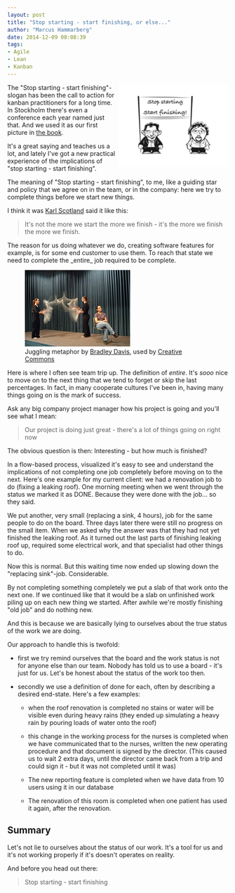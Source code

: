 ```yaml
---
layout: post
title: "Stop starting - start finishing, or else..."
author: "Marcus Hammarberg"
date: 2014-12-09 08:08:39
tags:
- Agile
- Lean
- Kanban
---
```


<img src="/img/stopStarting.jpg" style="float:right" width="50%">The "Stop starting - start finishing"-slogan has been the call to action for kanban practitioners for a long time. In Stockholm there's even a conference each year named just that.
And we used it as our first picture in <a href="http://bit.ly/theKanbanBook">the book</a>.

It's a great saying and teaches us a lot, and lately I've got a new practical experience of the implications of "stop starting - start finishing".

<!-- excerpt-end -->

The meaning of "Stop starting - start finishing", to me, like a guiding star and policy that we agree on in the team, or in the company: here we try to complete things before we start new things.

I think it was <a href="https://twitter.com/kjscotland">Karl Scotland</a> said it like this:
<blockquote>It's not the more we start the more we finish - it's the more we finish the more we finish.</blockquote>
The reason for us doing whatever we do, creating software features for example, is for some end customer to use them. To reach that state we need to complete the _entire_ job required to be complete.

<figure style="float:left">
 <img src="/img/juggling.jpg" alt="Juggling">
 <figcaption>Juggling metaphor by <a href="https://www.flickr.com/photos/backpackphotography/">Bradley Davis</a>, used by <a href="https://creativecommons.org/licenses/by-nd/2.0/">Creative Commons</a></figcaption>
</figure>

Here is where I often see team trip up. The definition of _entire_. It's _sooo_ nice to move on to the next thing that we tend to forget or skip the last percentages. In fact, in many cooperate cultures I've been in, having many things going on is the mark of success.

Ask any big company project manager how his project is going and you'll see what I mean:
<blockquote>Our project is doing just great - there's a lot of things going on right now</blockquote>
The obvious question is then: Interesting - but how much is finished?

In a flow-based process, visualized it's easy to see and understand the implications of not completing one job completely before moving on to the next. Here's one example for my current client: we had a renovation job to do (fixing a leaking roof).
One morning meeting when we went through the status we marked it as DONE. Because they were done with the job... so they said.

We put another, very small (replacing a sink, 4 hours), job for the same people to do on the board. Three days later there were still no progress on the small item. When we asked why the answer was that they had not yet finished the leaking roof. As it turned out the last parts of finishing leaking roof up, required some electrical work, and that specialist had other things to do.

Now this is normal. But this waiting time now ended up slowing down the "replacing sink"-job. Considerable.

By not completing something completely we put a slab of that work onto the next one. If we continued like that it would be a slab on unfinished work piling up on each new thing we started. After awhile we're mostly finishing "old job" and do nothing new.

And this is because we are basically lying to ourselves about the true status of the work we are doing.

Our approach to handle this is twofold:

* first we try remind ourselves that the board and the work status is not for anyone else than our team. Nobody has told us to use a board - it's just for us. Let's be honest about the status of the work too then.

* secondly we use a definition of done for each, often by describing a desired end-state. Here's a few examples:

 	* when the roof renovation is completed no stains or water will be visible even during heavy rains (they ended up simulating a heavy rain by pouring loads of water onto the roof)

 	* this change in the working process for the nurses is completed when we have communicated that to the nurses, written the new operating procedure and that document is signed by the director. (This caused us to wait 2 extra days, until the director came back from a trip and could sign it - but it was not completed until it was)

 	* The new reporting feature is completed when we have data from 10 users using it in our database

 	* The renovation of this room is completed when one patient has used it again, after the renovation.

## Summary

Let's not lie to ourselves about the status of our work. It's a tool for us and it's not working properly if it's doesn't operates on reality.

And before you head out there:
<blockquote>Stop starting - start finishing</blockquote>
